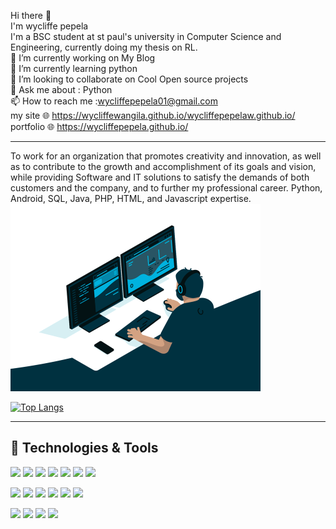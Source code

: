 
Hi there 👋
<br>
I'm wycliffe pepela
 <br>
I'm a BSC student at st paul's university in Computer Science and Engineering, currently doing my thesis on RL.
<br>
🔭 I’m currently working on My Blog
<br>
🌱 I’m currently learning python
<br>
👯 I’m looking to collaborate on Cool Open source projects
<br>
💬 Ask me about : Python 
<br>
📫 How to reach me :wycliffepepela01@gmail.com
<br>
my site 
🌐 https://wycliffewangila.github.io/wycliffepepelaw.github.io/
<br>
portfolio
🌐 https://wycliffepepela.github.io/
<br>
<hr>
To work for an organization that promotes creativity and innovation, as well as to contribute to the growth and accomplishment of its goals and vision, while providing Software and IT solutions to satisfy the demands of both customers and the company, and to further my professional career. Python, Android, SQL, Java, PHP, HTML, and Javascript expertise.
<br>
<img src="https://github.com/pepelawycliffe/pepelawycliffe/blob/main/code.gif" width="400">


[![Top Langs](https://github-readme-stats.vercel.app/api/top-langs/?username=pepelawycliffe&layout=compact&theme=gruvbox)](https://github.com/pepelawycliffe/github-readme-stats)

---

## 🔧 Technologies & Tools
<a href="https://laravel.com" target="_blank"><img src="https://raw.githubusercontent.com/laravel/art/master/logo-lockup/5%20SVG/2%20CMYK/1%20Full%20Color/laravel-logolockup-cmyk-red.svg" width="200"></a>
<a href="https://laravel.com" target="_blank"><img src="https://raw.githubusercontent.com/laravel/art/master/logo-lockup/5%20SVG/2%20CMYK/1%20Full%20Color/laravel-logolockup-cmyk-red.svg" width="200"></a>
<a href="https://laravel.com" target="_blank"><img src="https://raw.githubusercontent.com/laravel/art/master/logo-lockup/5%20SVG/2%20CMYK/1%20Full%20Color/laravel-logolockup-cmyk-red.svg" width="200"></a>
<a href="https://laravel.com" target="_blank"><img src="https://raw.githubusercontent.com/laravel/art/master/logo-lockup/5%20SVG/2%20CMYK/1%20Full%20Color/laravel-logolockup-cmyk-red.svg" width="200"></a>
<a href="https://laravel.com" target="_blank"><img src="https://raw.githubusercontent.com/laravel/art/master/logo-lockup/5%20SVG/2%20CMYK/1%20Full%20Color/laravel-logolockup-cmyk-red.svg" width="200"></a>
<a href="https://laravel.com" target="_blank"><img src="https://raw.githubusercontent.com/laravel/art/master/logo-lockup/5%20SVG/2%20CMYK/1%20Full%20Color/laravel-logolockup-cmyk-red.svg" width="200"></a>
<a href="https://laravel.com" target="_blank"><img src="https://raw.githubusercontent.com/laravel/art/master/logo-lockup/5%20SVG/2%20CMYK/1%20Full%20Color/laravel-logolockup-cmyk-red.svg" width="200"></a>



![](https://img.shields.io/badge/OS-Windows-informational?style=flat&logo=Windows&logoColor=white&color=2bbc8a)
![](https://img.shields.io/badge/Editor-vscode-informational?style=flat&logo=visual-studio-code&logoColor=white&color=2bbc8a)
![](https://img.shields.io/badge/Code-Python-informational?style=flat&logo=python&logoColor=white&color=2bbc8a)
![](https://img.shields.io/badge/Code-JavaScript-informational?style=flat&logo=javascript&logoColor=white&color=2bbc8a)
![](https://img.shields.io/badge/Code-Java-informational?style=flat&logo=java&logoColor=white&color=2bbc8a)
![](https://img.shields.io/badge/Shell-Bash-informational?style=flat&logo=gnu-bash&logoColor=white&color=2bbc8a)

![](https://img.shields.io/badge/Tools-TensorFlow-informational?style=flat&logo=TensorFlow&logoColor=white&color=2bbc8a)
![](https://img.shields.io/badge/Tools-Pytorch-informational?style=flat&logo=Pytorch&logoColor=white&color=2bbc8a)
![](https://img.shields.io/badge/Tools-NodeJS-informational?style=flat&logo=Node.js&logoColor=white&color=2bbc8a)
![](https://img.shields.io/badge/Tools-PostgreSQL-informational?style=flat&logo=postgresql&logoColor=white&color=2bbc8a)
<br />
<br />





